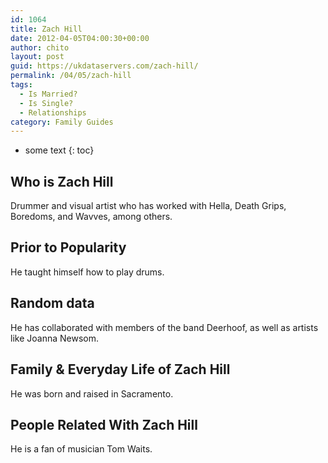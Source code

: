 ```yaml
---
id: 1064
title: Zach Hill
date: 2012-04-05T04:00:30+00:00
author: chito
layout: post
guid: https://ukdataservers.com/zach-hill/
permalink: /04/05/zach-hill
tags:
  - Is Married?
  - Is Single?
  - Relationships
category: Family Guides
---
```


* some text
{: toc}
          
          
## Who is  Zach Hill
                  
                  
                  
Drummer and visual artist who has worked with Hella, Death Grips, Boredoms, and Wavves, among others.
                  
                
                
                
## Prior to Popularity 
                  
                  
                  
He taught himself how to play drums.
                  
                
                
                
## Random data 
                  
                  
                  
He has collaborated with members of the band Deerhoof, as well as artists like Joanna Newsom.
                  
                
                
                
## Family & Everyday Life of Zach Hill
                  
                  
                  
He was born and raised in Sacramento.
                  
                
                
                
## People Related With  Zach Hill
                  
                  
                  
He is a fan of musician Tom Waits.
                  
                
              
            
          
          
          
    
    
  
